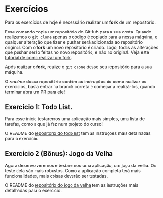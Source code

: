 # Exercícios

Para os exercícios de hoje é necessário realizar um **fork** de um repositório.

Esse comando copia um repositório do GitHub para a sua conta. Quando realizamos o `git clone` apenas o código é copiado para a nossa máquina, e qualquer alteração que fizer e pushar será adicionada ao repositório original. Com o **fork** um novo repositório é criado. Logo, todas as alterações que pushar serão feitas no novo repositório, e não no original. Veja este [tutorial de como realizar um fork](https://github.com/UNIVALI-LITE/Portugol-Studio/wiki/Fazendo-um-Fork-do-reposit%C3%B3rio).

Após realizar o **fork**, realize o `git clone` desse seu repositório para a sua máquina.

O *readme* desse repositório contém as instruções de como realizar os exercícios, basta entrar na branch correta e começar a realizá-los, quando terminar abra um PR para ele!


## Exercício 1: Todo List.

Para esse inicio testaremos uma aplicação mais simples, uma lista de tarefas, como a que já fez num projeto do curso!

O README do [repositório do todo list](https://github.com/tryber/exercise-todo-list) tem as instruções mais detalhadas para o exercício.

## Exercício 2 (Bônus): Jogo da Velha

Agora desenvolveremos e testaremos uma aplicação, um jogo da velha. Os teste dela são mais robustos. Como a aplicação completa terá mais funcionalidades, mais coisas deverão ser testadas.

O README do [repositório do jogo da velha](https://github.com/tryber/exercise-tic-tac-toe) tem as instruções mais detalhadas para o exercício.
